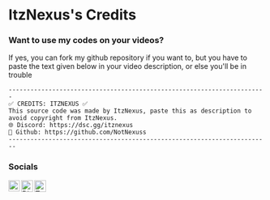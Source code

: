 # ItzNexus's Credits
### Want to use my codes on your videos?
If yes, you can fork my github repository if you want to, but you have to paste the text given below in your video description, or else you'll be in trouble
```
-----------------------------------------------------------------------
✅ CREDITS: ITZNEXUS ✅
This source code was made by ItzNexus, paste this as description to avoid copyright from ItzNexus.
🌐 Discord: https://dsc.gg/itznexus
📁 Github: https://github.com/NotNexuss
------------------------------------------------------------------------
```


### Socials
[<img align="left" alt="ItzSidhan | YouTube" width="22px" src="https://cdn4.iconfinder.com/data/icons/logos-and-brands/512/395_Youtube_logo-128.png" />](https://bit.ly/ItzSidhanYT)
<a href="https://dsc.gg/itzsidhan">
  <img align="left" alt="Discord" width="23px" src="https://raw.githubusercontent.com/peterthehan/peterthehan/master/assets/discord.svg" />
</a>
<a href="https://twitter.com/ItzSidhan">
  <img align="left" alt="Twitter" width="23px" src="https://raw.githubusercontent.com/peterthehan/peterthehan/master/assets/twitter.svg" />
</a>
